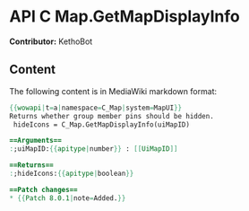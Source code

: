 # API C Map.GetMapDisplayInfo

**Contributor:** KethoBot

## Content

The following content is in MediaWiki markdown format:

```mediawiki
{{wowapi|t=a|namespace=C_Map|system=MapUI}}
Returns whether group member pins should be hidden.
 hideIcons = C_Map.GetMapDisplayInfo(uiMapID)

==Arguments==
:;uiMapID:{{apitype|number}} : [[UiMapID]]

==Returns==
:;hideIcons:{{apitype|boolean}}

==Patch changes==
* {{Patch 8.0.1|note=Added.}}
```